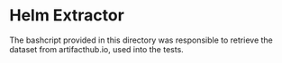 # Helm Extractor

The bashcript provided in this directory was responsible to retrieve the dataset from artifacthub.io, used into the tests.
